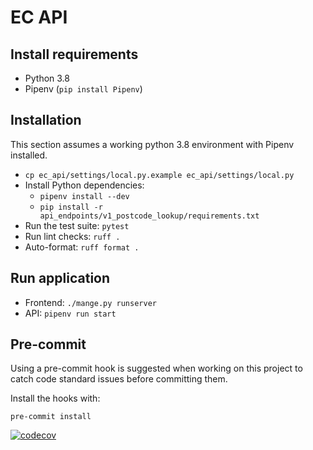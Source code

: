 # EC API


## Install requirements

* Python 3.8
* Pipenv (`pip install Pipenv`)

## Installation

This section assumes a working python 3.8 environment with Pipenv installed.

* `cp ec_api/settings/local.py.example ec_api/settings/local.py`
* Install Python dependencies:
    * `pipenv install --dev`
    * `pip install -r api_endpoints/v1_postcode_lookup/requirements.txt`
* Run the test suite: `pytest`
* Run lint checks: `ruff .`
* Auto-format: `ruff format .`

## Run application

- Frontend: `./mange.py runserver`
- API: `pipenv run start`

## Pre-commit

Using a pre-commit hook is suggested when working on this project to catch
code standard issues before committing them.

Install the hooks with:

`pre-commit install`


[![codecov](https://codecov.io/gh/DemocracyClub/ec-api-proxy/branch/hotfix/dependency-upgrades/graph/badge.svg?token=M9VDGSYISQ)](https://codecov.io/gh/DemocracyClub/ec-api-proxy)
